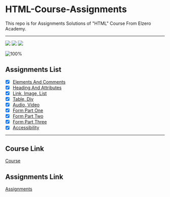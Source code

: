 # HTML-Course-Assignments
This repo is for Assignments Solutions of "HTML" Course From Elzero Academy.

---

<img src="https://img.shields.io/badge/Total%20Number%20Of%20Hours%20For%20This%20Course-4h12m-blue">

<img src="https://img.shields.io/badge/Total%20Number%20Of%20Lessons%20For%20This%20Course-37 Lesson-orange">

<img src="https://img.shields.io/badge/Total%20Number%20Of%20Assignments%20For%20This%20Course-33 Assignments-blue">

![100%](https://progress-bar.dev/100/?title=Done)
<br>

## Assignments List
- [x] [Elements And Comments](https://github.com/alimoustafa2000/HTML-Course-Assignments/tree/main/01-%20Elements%20And%20Comments)
- [x] [Heading And Attributes](https://github.com/alimoustafa2000/HTML-Course-Assignments/tree/main/02-%20Heading%20And%20Attributes)
- [x] [Link, Image, List](https://github.com/alimoustafa2000/HTML-Course-Assignments/tree/main/03-%20Link%2C%20Image%20and%20List)
- [x] [Table, Div](https://github.com/alimoustafa2000/HTML-Course-Assignments/tree/main/04-%20Table%20and%20Div)
- [x] [Audio, Video](https://github.com/alimoustafa2000/HTML-Course-Assignments/tree/main/05-%20Audio%20And%20Video)
- [x] [Form Part One](https://github.com/alimoustafa2000/HTML-Course-Assignments/tree/main/06-%20Form%20Part%20One)
- [x] [Form Part Two](https://github.com/alimoustafa2000/HTML-Course-Assignments/tree/main/07-%20Form%20Part%20Two)
- [x] [Form Part Three](https://github.com/alimoustafa2000/HTML-Course-Assignments/tree/main/08-%20Form%20Part%20Three)
- [x] [Accessibility](https://github.com/alimoustafa2000/HTML-Course-Assignments/tree/main/09-%20Accessibility)

---

## Course Link
[Course](https://www.youtube.com/playlist?list=PLDoPjvoNmBAw_t_XWUFbBX-c9MafPk9ji)

## Assignments Link
[Assignments](https://elzero.org/category/assignments/html-assignments/)
